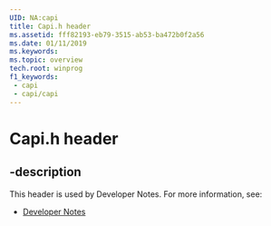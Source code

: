 ```yaml
---
UID: NA:capi
title: Capi.h header
ms.assetid: fff82193-eb79-3515-ab53-ba472b0f2a56
ms.date: 01/11/2019
ms.keywords: 
ms.topic: overview
tech.root: winprog
f1_keywords:
 - capi
 - capi/capi
---
```


# Capi.h header


## -description

This header is used by Developer Notes. For more information, see:

- [Developer Notes](../_winprog/index.md)

